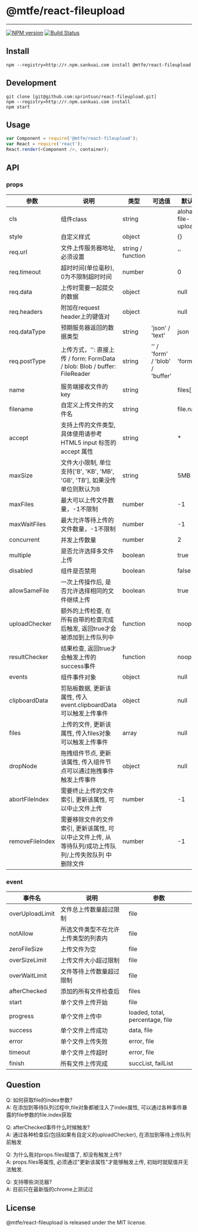 # @mtfe/react-fileupload
---
[![NPM version](http://npm.sankuai.com/badge/v/@mtfe/react-fileupload.svg?style=flat-square)](http://npm.sankuai.com/package/@mtfe/react-fileupload)
[![Build Status](http://castle.sankuai.com/api/badge/liuxijin/turbo-component)](http://castle.sankuai.com/gh/liuxijin/turbo-component)

## Install

```
npm --registry=http://r.npm.sankuai.com install @mtfe/react-fileupload
```

## Development

```
git clone [git@github.com:sprintsun/react-fileupload.git]
npm --registry=http://r.npm.sankuai.com install
npm start
```

## Usage

```js
var Component = require('@mtfe/react-fileupload');
var React = require('react');
React.render(<Component />, container);
```

## API

### props


| 参数       | 说明                                        | 类型      |  可选值        | 默认值  |
|------------|---------------------------------------------|-----------|----------------|---------|
|  cls      |  组件class                       | string    |                         |  aloha-file-upload|
|  style      |  自定义样式                      | object    |                         |  {}|
|  req.url      |  文件上传服务器地址,必须设置                       | string / function   |                         |  ''|
|  req.timeout  |  超时时间(单位毫秒), 0为不限制超时时间           | number    |                |  0|
|  req.data     |  上传时需要一起提交的数据  | object    |                |  null |
|  req.headers     |  附加在request header上的键值对  | object    |                |  null |
|  req.dataType |  预期服务器返回的数据类型                       | string    |       'json' / 'text'         |  json|
|  req.postType |  上传方式，'': 直接上传 / form: FormData / blob: Blob / buffer: FileReader | string    |    '' / 'form' / 'blob' / 'buffer'         |  'form' |
|  name      |  服务端接收文件的key           | string    |                |  files[] |
|  filename      |  自定义上传文件的文件名          | string    |                |  file.name |
|  accept      |  支持上传的文件类型, 具体使用请参考HTML5 input 标签的accept 属性           | string    |                |  * |
|  maxSize   |  文件大小限制, 单位支持['B', 'KB', 'MB', 'GB', 'TB'], 如果没传单位则默认为B          | string    |   |  5MB      |
|  maxFiles      |  最大可以上传文件数量，-1不限制           | number    |             |  -1     |
|  maxWaitFiles      |  最大允许等待上传的文件数量，-1不限制        | number    |             |  -1      |
|  concurrent      |  并发上传数量           | number    |                                  |  2      |
|  multiple      |  是否允许选择多文件上传           | boolean    |                              |  true      |
|  disabled      |  组件是否禁用           | boolean    |                                      |  false      |
|  allowSameFile   |  一次上传操作后, 是否允许选择相同的文件继续上传       | boolean     |           |  true   |
|  uploadChecker   | 额外的上传检查, 在所有自带的检查完成后触发, 返回true才会被添加到上传队列中                | function     |                         |  noop   |
|  resultChecker   | 结果检查, 返回true才会触发上传的success事件                | function     |                         |  noop   |
|  events     |   组件事件对象   | object | |  null |
|  clipboardData      |  剪贴板数据, 更新该属性, 传入event.clipboardData可以触发上传事件                      | object    |                         |  null|
|  files      |  上传的文件, 更新该属性, 传入files对象可以触发上传事件                      | array    |                         |  null|
|  dropNode      |  拖拽组件节点, 更新该属性, 传入组件节点可以通过拖拽事件触发上传事件                      | object    |                         |  null|
|  abortFileIndex      |  需要终止上传的文件索引, 更新该属性, 可以中止文件上传                       | number    |                         |  -1|
|  removeFileIndex     |  需要移除文件的文件索引, 更新该属性, 可以中止文件上传, 从等待队列/成功上传队列/上传失败队列 中删除文件    | number | |   -1|

### event

| 事件名       | 说明                                        | 参数      |
|------------|---------------------------------------------|-----------|
|  overUploadLimit     |   文件总上传数量超过限制   | file |
|  notAllow     |   所选文件类型不在允许上传类型的列表内   | file |
|  zeroFileSize     |   上传文件为空   | file |
|  overSizeLimit     |   上传文件大小超过限制   | file |
|  overWaitLimit     |   文件等待上传数量超过限制   | file |
|  afterChecked     |   添加的所有文件检查后   | files |
|  start     |   单个文件上传开始   | file |
|  progress     |   单个文件上传中   | loaded, total, percentage, file |
|  success     |   单个文件上传成功   | data, file |
|  error     |   单个文件上传失败   | error, file |
|  timeout     |   单个文件上传超时   | error, file |
|  finish     |   所有文件上传完成   | succList, failList |


## Question
Q: 如何获取file的index参数?           
A: 在添加到等待队列过程中,file对象都被注入了index属性, 可以通过各种事件暴露的file参数的file.index获取

Q: afterChecked事件什么时候触发?           
A: 通过各种检查后(包括如果有自定义的uploadChecker), 在添加到等待上传队列前触发

Q: 为什么我对props.files赋值了, 却没有触发上传?           
A: props.files等属性, 必须通过"更新该属性"才能够触发上传, 初始时就赋值并无法触发.

Q: 支持哪些浏览器?            
A: 目前只在最新版的chrome上测试过

## License

@mtfe/react-fileupload is released under the MIT license.
